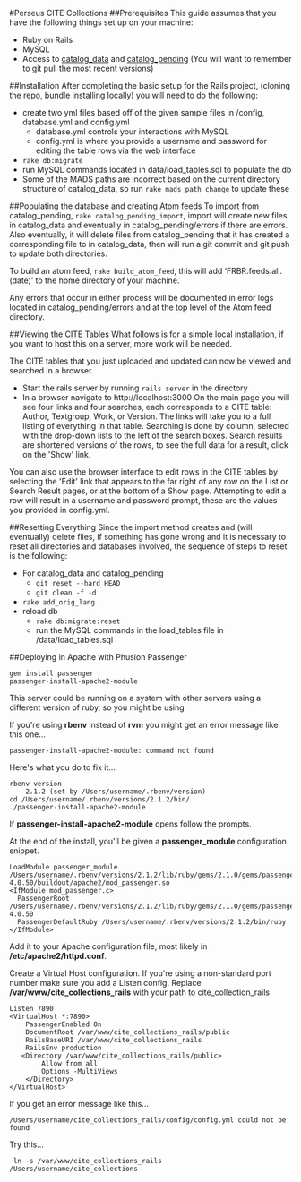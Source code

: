 #Perseus CITE Collections
##Prerequisites
This guide assumes that you have the following things set up on your machine:
* Ruby on Rails
* MySQL
* Access to [catalog_data](https://github.com/PerseusDL/catalog_data) and [catalog_pending](https://github.com/PerseusDL/catalog_pending) (You will want to remember to git pull the most recent versions)

##Installation
After completing the basic setup for the Rails project, (cloning the repo, bundle installing locally) you will need to do the following:
* create two yml files based off of the given sample files in /config, database.yml and config.yml
  * database.yml controls your interactions with MySQL
  * config.yml is where you provide a username and password for editing the table rows via the web interface
* `rake db:migrate`
* run MySQL commands located in data/load\_tables.sql to populate the db
* Some of the MADS paths are incorrect based on the current directory structure of catalog\_data, so run `rake mads_path_change` to update these

##Populating the database and creating Atom feeds
To import from catalog\_pending, `rake catalog_pending_import`, import will create new files in catalog\_data and eventually in catalog\_pending/errors if there are errors. Also eventually, it will delete files from catalog\_pending that it has created a corresponding file to in catalog\_data, then will run a git commit and git push to update both directories.

To build an atom feed, `rake build_atom_feed`, this will add ‘FRBR.feeds.all.(date)’ to the home directory of your machine.

Any errors that occur in either process will be documented in error logs located in catalog\_pending/errors and at the top level of the Atom feed directory.

##Viewing the CITE Tables
What follows is for a simple local installation, if you want to host this on a server, more work will be needed.

The CITE tables that you just uploaded and updated can now be viewed and searched in a browser.
* Start the rails server by running `rails server` in the directory
* In a browser navigate to http://localhost:3000
On the main page you will see four links and four searches, each corresponds to a CITE table: Author, Textgroup, Work, or Version. The links will take you to a full listing of everything in that table. Searching is done by column, selected with the drop-down lists to the left of the search boxes. Search results are shortened versions of the rows, to see the full data for a result, click on the 'Show' link.

You can also use the browser interface to edit rows in the CITE tables by selecting the 'Edit' link that appears to the far right of any row on the List or Search Result pages, or at the bottom of a Show page. Attempting to edit a row will result in a username and password prompt, these are the values you provided in config.yml.

##Resetting Everything
Since the import method creates and (will eventually) delete files, if something has gone wrong and it is necessary to reset all directories and databases involved, the sequence of steps to reset is the following:
* For catalog\_data and catalog\_pending
  * `git reset --hard HEAD`
  * `git clean -f -d`
* `rake add_orig_lang`
* reload db
  * `rake db:migrate:reset`
  * run the MySQL commands in the load\_tables file in /data/load_tables.sql

##Deploying in Apache with Phusion Passenger

	gem install passenger
	passenger-install-apache2-module

This server could be running on a system with other servers using a different version of ruby, so you might be using 

If you're using **rbenv** instead of **rvm** you might get an error message like this one...

	passenger-install-apache2-module: command not found

Here's what you do to fix it...

	rbenv version
		2.1.2 (set by /Users/username/.rbenv/version)
	cd /Users/username/.rbenv/versions/2.1.2/bin/
	./passenger-install-apache2-module

If **passenger-install-apache2-module** opens follow the prompts.

At the end of the install, you'll be given a **passenger_module** configuration snippet.

	LoadModule passenger_module /Users/username/.rbenv/versions/2.1.2/lib/ruby/gems/2.1.0/gems/passenger-4.0.50/buildout/apache2/mod_passenger.so
	<IfModule mod_passenger.c>
	  PassengerRoot /Users/username/.rbenv/versions/2.1.2/lib/ruby/gems/2.1.0/gems/passenger-4.0.50
	  PassengerDefaultRuby /Users/username/.rbenv/versions/2.1.2/bin/ruby
	</IfModule>

Add it to your Apache configuration file, most likely in **/etc/apache2/httpd.conf**.

Create a Virtual Host configuration.  If you're using a non-standard port number make sure you add a Listen config.
Replace **/var/www/cite_collections_rails** with your path to cite_collection_rails

	Listen 7890
	<VirtualHost *:7890>
		PassengerEnabled On
		DocumentRoot /var/www/cite_collections_rails/public
		RailsBaseURI /var/www/cite_collections_rails
		RailsEnv production
	   <Directory /var/www/cite_collections_rails/public>
		    Allow from all
		    Options -MultiViews
		</Directory>
	</VirtualHost>

If you get an error message like this...

	/Users/username/cite_collections_rails/config/config.yml could not be found

Try this...

	 ln -s /var/www/cite_collections_rails /Users/username/cite_collections
